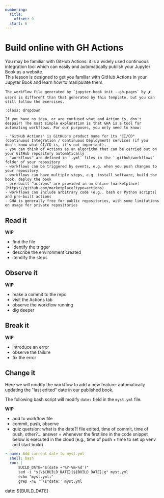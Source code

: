 ```yaml
---
numbering:
  title:
    offset: 0
  start: 6
---
```

# Build online with GH Actions

You may be familiar with GitHub Actions: it is a widely used continuous integration tool which can easily and automatically publish your Jupyter Book as a website.  
This lesson is designed to get you familiar with GitHub Actions in your Jupyter Book and learn how to manipulate them.  

```{tip} Tip 🌶
The workflow file generated by `jupyter-book init --gh-pages` by 🌶 users is different than that generated by this template, but you can still follow the exercises.
```

```{tip} What is GitHub Actions?
:class: dropdown

If you have no idea, or are confused what and Action is, don't despair! The most simple explanation is that GHA is a tool for automating workflows. For our purposes, you only need to know:

- "GitHub Actions" is GitHub's product name for its "CI/CD" (Continuous Integration / Continuous Deployment) services (if you don't know what CI/CD is, it's not important).
- you can think of Actions as an algorithm that can be carried out on your GitHub repository automatically
- "workflows" are defined in `.yml` files in the `.github/workflows` folder of your repository
- workflows can be triggered by events, e.g. when you push changes to your repository
- workflows can have multiple steps, e.g. install software, build the book, deploy the book
- pre-built "actions" are provided in an online [marketplace](https://github.com/marketplace?type=actions)
- workflows can include arbitrary code (e.g., bash or Python scripts) and pre-built actions
- GHA is generally free for public repositories, with some limitations on usage for private repositories

```

## Read it

**WIP**
- find the file
- identify the trigger
- describe the environment created
- itendify the steps

## Observe it

**WIP**
- make a commit to the repo
- visit the Actions tab
- observe the workflow running
- dig deeper 

## Break it

**WIP**
- introduce an error
- observe the failure
- fix the error

## Change it

Here we will modify the workflow to add a new feature: automatically updating the "last edited" date in our published book.

The following bash script will modify `date:` field in the `myst.yml` file.

**WIP**
- add to workflow file
- commit, push, observe
- quiz quetsion: what is the date?! file edited, time of commit, time of push, other?... answer = whenever the first line in the code snippet below is executed in the cloud (e.g., time of push + time to set up venv and start build).

```yml
- name: Add current date to myst.yml
  shell: bash
  run: |
      BUILD_DATE="$(date +'%Y-%m-%d')"
      sed -i "s|\${BUILD_DATE}|${BUILD_DATE}|g" myst.yml
      echo "myst.yml:"
      grep -nE '^\s*date:' myst.yml
```

date:  ${BUILD_DATE} 